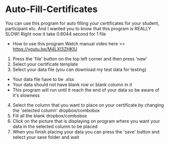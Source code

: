 # Auto-Fill-Certificates
You can use this program for auto filling your certificates for your student, participant etc. And I wanted you to know that this program is REALLY SLOW!
Right now it take 0.6044 second for 1 file
- How to use this program
  Watch manual video here >> https://youtu.be/M4LXl3ZHKlU
1. Press the 'file' button on the top left corner and then press 'new'
2. Select your certificate template
3. Select your data file (you can download my test data for testing)
- Your data file have to be .xlsx
- Your data should not have blank row or blank column in it
- This program will run until it reach the end of your data so be aware of it's slowness
4. Select the column that you want to place on your certificate by changing the 'selected column' dropbox/combobox
5. Fill all the blank dropbox/combobox
6. Click on the picture that is displaying on program where you want your data in the selected column to be placed
7. When you finish placing your data you can press the 'save' button and select your save folder and wait

